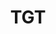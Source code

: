 ---
layout: tag-list
type: tag
title: TGT
slug: TGT
category: Tag
sidebar: false
description: >
    Es cualquier ataque que aprovecha las vulnerabilidades de las aplicaciones, las redes, los sistemas operativos o el hardware.
---